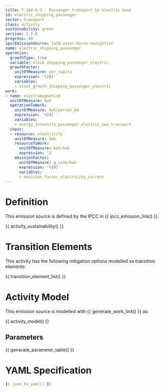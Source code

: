 ```yaml
---
title: T-1A4-A-3 - Passenger transport by electric boat
id: electric_shipping_passenger
sector: transport
class: activity
sustainability: green
version: 2.1.0
progress: 80
ipccEmissionSource: 1a3d-water-borne-navigation
name: electric_shipping_passenger
operation:
  growthType: true
  variable: stock_shipping_passenger_electric
  growthFactor:
    unitOfMeasure: per_capita
    expression: '%[0]'
    variables:
    - stock_growth_shipping_passenger_electric
work:
- name: electromagnetism
  unitOfMeasure: kwh
  operationToWork:
    unitOfMeasure: kwh/person_km
    expression: '%[0]'
    variables:
    - energy_intensity_passenger_electric_sea_transport
  input:
  - resource: electricity
    unitOfMeasure: kwh
    resourceToWork:
      unitOfMeasure: kwh/kwh
      expression: '1'
    emissionFactor:
      unitOfMeasure: g_co2e/kwh
      expression: '%[0]'
      variables:
      - emission_factor_electricity_current
---
```

# Definition
This emission source is defined by the IPCC in {{ ipcc_emission_link() }}.

{{ activity_sustainability() }}

# Transition Elements

This activity has the following mitigation options modelled as transition elements:

{{ transition_element_list() }}

# Activity Model
This emission source is modelled with {{ generate_work_link() }} as:

{{ activity_model() }}

## Parameters

{{ generate_parameter_table() }}

# YAML Specification

```yaml
{{ json_to_yaml() }}
```